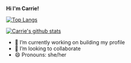 **Hi I'm Carrie!**



[![Top Langs](https://github-readme-stats.vercel.app/api/top-langs/?username=carrie-murchison)](https://github.com/anuraghazra/github-readme-stats)

[![Carrie's github stats](https://github-readme-stats.vercel.app/api?username=carrie-murchison)](https://github.com/anuraghazra/github-readme-stats)


- 🔭 I’m currently working on building my profile
- 👯 I’m looking to collaborate 
- 😄 Pronouns: she/her


